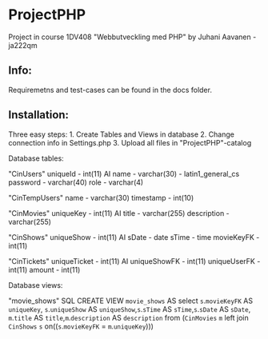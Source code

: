 ProjectPHP
==========
Project in course 1DV408 "Webbutveckling med PHP" by Juhani Aavanen - ja222qm

Info:
-----

Requiremetns and test-cases can be found in the docs folder.

Installation:
-------------

Three easy steps:
	1. Create Tables and Views in database
	2. Change connection info in Settings.php
	3. Upload all files in "ProjectPHP"-catalog

Database tables:

"CinUsers"
uniqueId - int(11) AI
name - varchar(30) - latin1_general_cs
password - varchar(40)
role - varchar(4)

"CinTempUsers"
name - varchar(30)
timestamp - int(10)

"CinMovies"
uniqueKey - int(11) AI
title - varchar(255)
description - varchar(255)

"CinShows"
uniqueShow - int(11) AI
sDate - date
sTime - time
movieKeyFK - int(11)

"CinTickets"
uniqueTicket - int(11) AI
uniqueShowFK - int(11)
uniqueUserFK - int(11)
amount - int(11)

Database views:

"movie_shows"
SQL CREATE VIEW `movie_shows` AS select `s`.`movieKeyFK` AS `uniqueKey`,
`s`.`uniqueShow` AS `uniqueShow`,`s`.`sTime` AS `sTime`,`s`.`sDate` AS `sDate`,
`m`.`title` AS `title`,`m`.`description` AS `description` from 
(`CinMovies` `m` left join `CinShows` `s` on((`s`.`movieKeyFK` = `m`.`uniqueKey`)))


